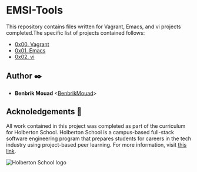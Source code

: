 # EMSI-Tools

This repository contains files written for Vagrant, Emacs, and vi projects
completed.The specific list of projects contained follows:

* [0x00. Vagrant](./0x00-vagrant)
* [0x01. Emacs](./0x01-emacs)
* [0x02. vi](./0x02-vi)

## Author :black_nib:

* __Benbrik Mouad__ <[BenbrikMouad](https://github.com/BENBRIKMouad)>

## Acknoledgements :pray:

All work contained in this project was completed as part of the curriculum for Holberton
School. Holberton School is a campus-based full-stack software engineering program that
prepares students for careers in the tech industry using project-based peer learning. For
more information, visit [this link](https://www.holbertonschool.com/).

<p align="center">

  <img
   src="http://www.holbertonschool.com/holberton-logo.png"
   alt="Holberton School logo">
   
</p>
